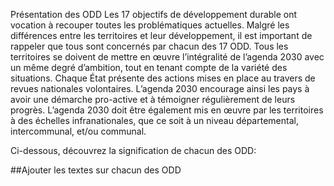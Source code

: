 Présentation des ODD
Les 17 objectifs de développement durable ont vocation à recouper toutes les problématiques actuelles. Malgré les différences entre les territoires et leur développement, il est important de rappeler que tous sont concernés par chacun des 17 ODD. Tous les territoires se doivent de mettre en œuvre l’intégralité de l’agenda 2030 avec un même degré d’ambition, tout en tenant compte de la variété des situations.
Chaque État présente des actions mises en place au travers de revues nationales volontaires. L’agenda 2030 encourage ainsi les pays à avoir une démarche pro-active et à témoigner régulièrement de leurs progrès. 
L’agenda 2030 doit être également mis en œuvre par les territoires à des échelles infranationales, que ce soit à un niveau départemental, intercommunal, et/ou communal.

Ci-dessous, découvrez la signification de chacun des ODD: 

##Ajouter les textes sur chacun des ODD
